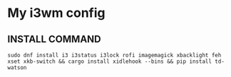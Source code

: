 # My i3wm config
## INSTALL COMMAND 
```sudo dnf install i3 i3status i3lock rofi imagemagick xbacklight feh xset xkb-switch && cargo install xidlehook --bins && pip install td-watson```
